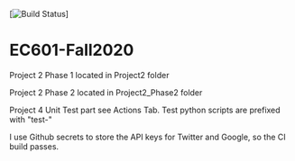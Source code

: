 [![Build Status](https://github.com/Chris210634/EC601-Fall2020/workflows/.github/workflows/python-app.yml/badge.svg)]

# EC601-Fall2020

Project 2 Phase 1 located in Project2 folder

Project 2 Phase 2 located in Project2_Phase2 folder

Project 4 Unit Test part see Actions Tab. Test python scripts are prefixed with "test-"

I use Github secrets to store the API keys for Twitter and Google, so the CI build passes.
